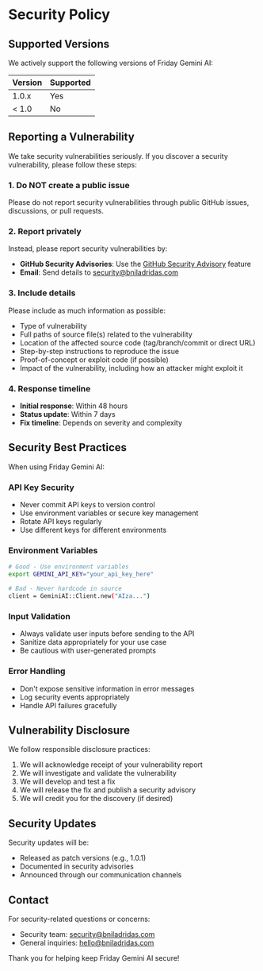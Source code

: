 # Security Policy

## Supported Versions

We actively support the following versions of Friday Gemini AI:

| Version | Supported |
| ------- | --------- |
| 1.0.x   | Yes       |
| < 1.0   | No        |

## Reporting a Vulnerability

We take security vulnerabilities seriously. If you discover a security vulnerability, please follow these steps:

### 1. Do NOT create a public issue

Please do not report security vulnerabilities through public GitHub issues, discussions, or pull requests.

### 2. Report privately

Instead, please report security vulnerabilities by:

- **GitHub Security Advisories**: Use the [GitHub Security Advisory](https://github.com/bniladridas/friday_gemini_ai/security/advisories/new) feature
- **Email**: Send details to security@bniladridas.com

### 3. Include details

Please include as much information as possible:

- Type of vulnerability
- Full paths of source file(s) related to the vulnerability
- Location of the affected source code (tag/branch/commit or direct URL)
- Step-by-step instructions to reproduce the issue
- Proof-of-concept or exploit code (if possible)
- Impact of the vulnerability, including how an attacker might exploit it

### 4. Response timeline

- **Initial response**: Within 48 hours
- **Status update**: Within 7 days
- **Fix timeline**: Depends on severity and complexity

## Security Best Practices

When using Friday Gemini AI:

### API Key Security
- Never commit API keys to version control
- Use environment variables or secure key management
- Rotate API keys regularly
- Use different keys for different environments

### Environment Variables
```bash
# Good - Use environment variables
export GEMINI_API_KEY="your_api_key_here"

# Bad - Never hardcode in source
client = GeminiAI::Client.new("AIza...")
```

### Input Validation
- Always validate user inputs before sending to the API
- Sanitize data appropriately for your use case
- Be cautious with user-generated prompts

### Error Handling
- Don't expose sensitive information in error messages
- Log security events appropriately
- Handle API failures gracefully

## Vulnerability Disclosure

We follow responsible disclosure practices:

1. We will acknowledge receipt of your vulnerability report
2. We will investigate and validate the vulnerability
3. We will develop and test a fix
4. We will release the fix and publish a security advisory
5. We will credit you for the discovery (if desired)

## Security Updates

Security updates will be:
- Released as patch versions (e.g., 1.0.1)
- Documented in security advisories
- Announced through our communication channels

## Contact

For security-related questions or concerns:
- Security team: security@bniladridas.com
- General inquiries: hello@bniladridas.com

Thank you for helping keep Friday Gemini AI secure!
